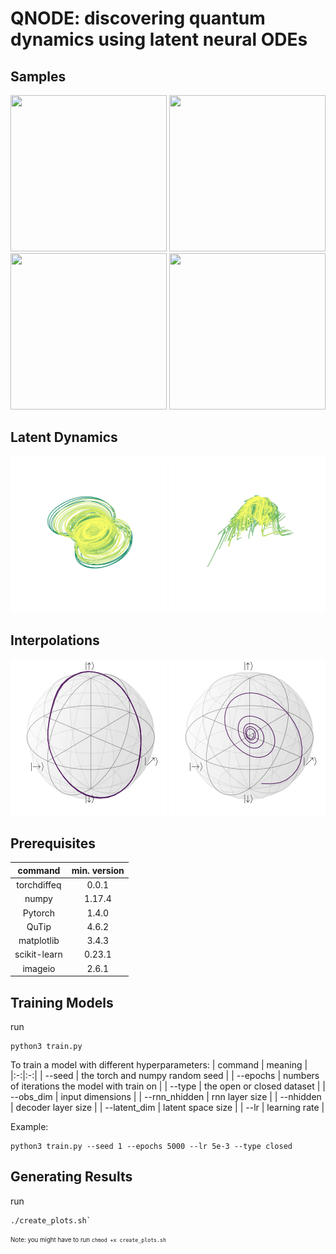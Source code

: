 # QNODE: discovering quantum dynamics using latent neural ODEs

## Samples
<p align="center">
<img src="gifs/closed-4.gif" width="250" height="250">
<img src="gifs/closed-6.gif" width="250" height="250">
<img src="gifs/open-7.gif" width="250" height="250">
<img src="gifs/open-10.gif" width="250" height="250">
</p>

## Latent Dynamics
<p align="center">
<img src="gifs/latentdynamsclosed.gif" width="250" height="250">
<img src="gifs/latentdynamsopen.gif" width="250" height="250">
</p>

## Interpolations
<p align="center">
<img src="gifs/closed interpolate from 235-914.gif" width="250" height="250">
<img src="gifs/open interpolate from 243-269.gif" width="250" height="250">
</p>

## Prerequisites

| command | min. version |
|:-:|:-:|
| torchdiffeq  | 0.0.1 |
| numpy  | 1.17.4  |
| Pytorch  | 1.4.0 |
| QuTip | 4.6.2  |
| matplotlib  | 3.4.3  |
| scikit-learn  | 0.23.1  |
| imageio  | 2.6.1  |

## Training Models

run 
```
python3 train.py
```

To train a model with different hyperparameters:
| command | meaning |
|:-:|:-:|
| --seed  | the torch and numpy random seed  |
| --epochs  | numbers of iterations the model with train on |
| --type | the open or closed dataset  |
| --obs_dim  | input dimensions  |
| --rnn_nhidden  | rnn layer size  |
| --nhidden  | decoder layer size  |
| --latent_dim  | latent space size |
| --lr | learning rate  |

Example: 
```
python3 train.py --seed 1 --epochs 5000 --lr 5e-3 --type closed
```

## Generating Results

run 
```
./create_plots.sh`
```
<sub><sup>Note: you might have to run `chmod +x create_plots.sh`</sup></sub>
